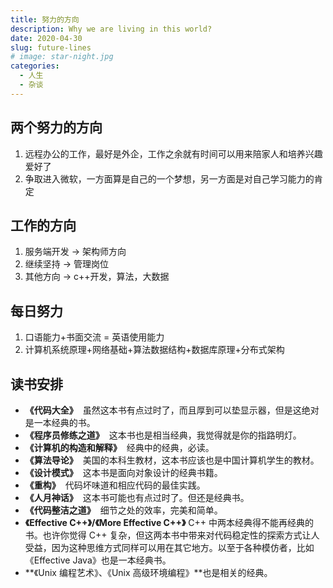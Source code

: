 ```yaml
---
title: 努力的方向
description: Why we are living in this world?
date: 2020-04-30
slug: future-lines
# image: star-night.jpg
categories:
  - 人生
  - 杂谈
---
```


## 两个努力的方向

1. 远程办公的工作，最好是外企，工作之余就有时间可以用来陪家人和培养兴趣爱好了
2. 争取进入微软，一方面算是自己的一个梦想，另一方面是对自己学习能力的肯定

## 工作的方向

1. 服务端开发 → 架构师方向
2. 继续坚持 → 管理岗位
3. 其他方向 → c++开发，算法，大数据

## 每日努力

1. 口语能力+书面交流 = 英语使用能力
2. 计算机系统原理+网络基础+算法数据结构+数据库原理+分布式架构

## 读书安排

- **《代码大全》**  虽然这本书有点过时了，而且厚到可以垫显示器，但是这绝对是一本经典的书。
- **《程序员修练之道》**  这本书也是相当经典，我觉得就是你的指路明灯。
- **《计算机的构造和解释》**  经典中的经典，必读。
- **《算法导论》**  美国的本科生教材，这本书应该也是中国计算机学生的教材。
- **《设计模式》**  这本书是面向对象设计的经典书籍。
- **《重构》**  代码坏味道和相应代码的最佳实践。
- **《人月神话》**  这本书可能也有点过时了。但还是经典书。
- **《代码整洁之道》**  细节之处的效率，完美和简单。
- **《Effective C++》/《More Effective C++》** C++ 中两本经典得不能再经典的书。也许你觉得 C++ 复杂，但这两本书中带来对代码稳定性的探索方式让人受益，因为这种思维方式同样可以用在其它地方。以至于各种模仿者，比如《Effective Java》也是一本经典书。
- **《Unix 编程艺术》、《Unix 高级环境编程》**也是相关的经典。
